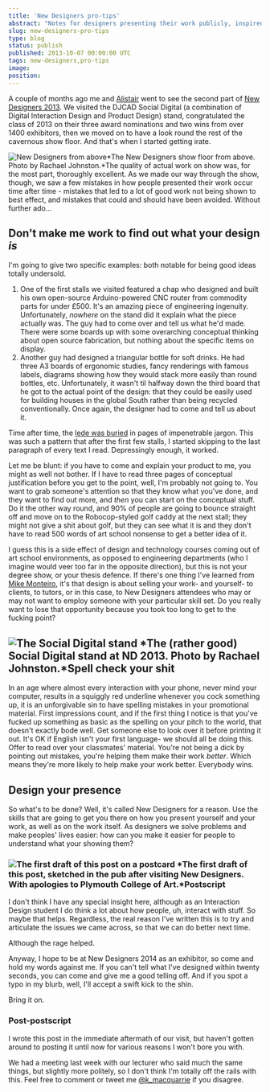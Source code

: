 ```yaml
---
title: 'New Designers pro-tips'
abstract: "Notes for designers presenting their work publicly, inspired by people doing it badly at New Designers."
slug: new-designers-pro-tips
type: blog
status: publish
published: 2013-10-07 00:00:00 UTC
tags: new-designers,pro-tips
image: 
position: 
---
```


A couple of months ago me and <a href="https://www.orcfull.com/">Alistair</a> went to see the second part of [New
Designers 2013][1]. We visited the DJCAD Social
Digital (a combination of Digital Interaction Design and Product Design)
stand, congratulated the class of 2013 on their three award nominations
and two wins from over 1400 exhibitors, then we moved on to have a look
round the rest of the cavernous show floor. And that\'s when I started
getting irate.

![New Designers from
above](https://farm8.staticflickr.com/7406/10135204475_070706fb1e_c.jpg)*The
New Designers show floor from above. Photo by Rachael Johnston.*The
quality of actual work on show was, for the most part, thoroughly
excellent. As we made our way through the show, though, we saw a few
mistakes in how people presented their work occur time after time -
mistakes that led to a lot of good work not being shown to best effect,
and mistakes that could and should have been avoided. Without further
ado…

## Don\'t make me work to find out what your design *is*

I\'m going to give two specific examples: both notable for being good
ideas totally undersold.

1.  One of the first stalls we visited featured a chap who designed and
    built his own open-source Arduino-powered CNC router from commodity
    parts for under £500. It\'s an amazing piece of engineering
    ingenuity. Unfortunately, *nowhere* on the stand did it explain what
    the piece actually was. The guy had to come over and tell us what
    he\'d made. There were some boards up with some overarching
    conceptual thinking about open source fabrication, but nothing about
    the specific items on display.
2.  Another guy had designed a triangular bottle for soft drinks. He had
    three A3 boards of ergonomic studies, fancy renderings with famous
    labels, diagrams showing how they would stack more easily than round
    bottles, etc. Unfortunately, it wasn\'t til halfway down the third
    board that he got to the actual point of the design: that they could
    be easily used for building houses in the global South rather than
    being recycled conventionally. Once again, the designer had to come
    and tell us about it.

Time after time, the [lede was buried][2] in pages of
impenetrable jargon. This was such a pattern that after the first few
stalls, I started skipping to the last paragraph of every text I read.
Depressingly enough, it worked.

Let me be blunt: if you have to come and explain your product to me, you
might as well not bother. If I have to read three pages of conceptual
justification before you get to the point, well, I\'m probably not going
to. You want to grab someone\'s attention so that they know what you\'ve
done, and they want to find out more, and *then* you can start on the
conceptual stuff. Do it the other way round, and 90% of people are going
to bounce straight off and move on to the Robocop-styled golf caddy at
the next stall; they might not give a shit about golf, but they can see
what it is and they don\'t have to read 500 words of art school nonsense
to get a better idea of it.

I guess this is a side effect of design and technology courses coming
out of art school environments, as opposed to engineering departments
(who I imagine would veer too far in the opposite direction), but this
is not your degree show, or your thesis defence. If there\'s one thing
I\'ve learned from [Mike Monteiro][3], it\'s that
design is about selling your work- and yourself- to clients, to tutors,
or in this case, to New Designers attendees who may or may not want to
employ someone with your particular skill set. Do you really want to
lose that opportunity because you took too long to get to the fucking
point?

## ![The Social Digital stand](https://farm3.staticflickr.com/2813/10135282596_4b094413c8_c.jpg) *The (rather good) Social Digital stand at ND 2013. Photo by Rachael Johnston.*Spell check your shit

In an age where almost every interaction with your phone, never mind
your computer, results in a squiggly red underline whenever you cock
something up, it is an unforgivable sin to have spelling mistakes in
your promotional material. First impressions count, and if the first
thing I notice is that you\'ve fucked up something as basic as the
spelling on your pitch to the world, that doesn\'t exactly bode well.
Get someone else to look over it before printing it out. It\'s OK if
English isn\'t your first language- we should all be doing this. Offer
to read over your classmates\' material. You\'re not being a dick by
pointing out mistakes, you\'re helping them make their work *better*.
Which means they\'re more likely to help make your work better.
Everybody wins.

## Design your presence

So what\'s to be done? Well, it\'s called New Designers for a reason.
Use the skills that are going to get you there on how you present
yourself and your work, as well as on the work itself. As designers we
solve problems and make peoples\' lives easier: how can you make it
easier for people to understand what your showing them?

### ![The first draft of this post on a postcard](https://farm3.staticflickr.com/2873/10127725356_37c68752eb_c.jpg) *The first draft of this post, sketched in the pub after visiting New Designers. With apologies to Plymouth College of Art.*Postscript

I don\'t think I have any special insight here, although as an
Interaction Design student I do think a lot about how people, uh,
interact with stuff. So maybe that helps. Regardless, the real reason
I\'ve written this is to try and articulate the issues we came across,
so that we can do better next time.

Although the rage helped.

Anyway, I hope to be at New Designers 2014 as an exhibitor, so come and
hold my words against me. If you can\'t tell what I\'ve designed within
twenty seconds, you can come and give me a good telling off. And if you
spot a typo in my blurb, well, I\'ll accept a swift kick to the shin.

Bring it on.

### Post-postscript

I wrote this post in the immediate aftermath of our visit, but haven\'t
gotten around to posting it until now for various reasons I won\'t bore
you with.

We had a meeting last week with our lecturer who said much the same
things, but slightly more politely, so I don\'t think I\'m totally off
the rails with this. Feel free to comment or tweet me
[@k\_macquarrie][4] if you disagree.



[1]: https://www.newdesigners.com/
[2]: https://en.wiktionary.org/wiki/bury_the_lede
[3]: http://www.abookapart.com/products/design-is-a-job
[4]: https://twitter.com/k_macquarrie
